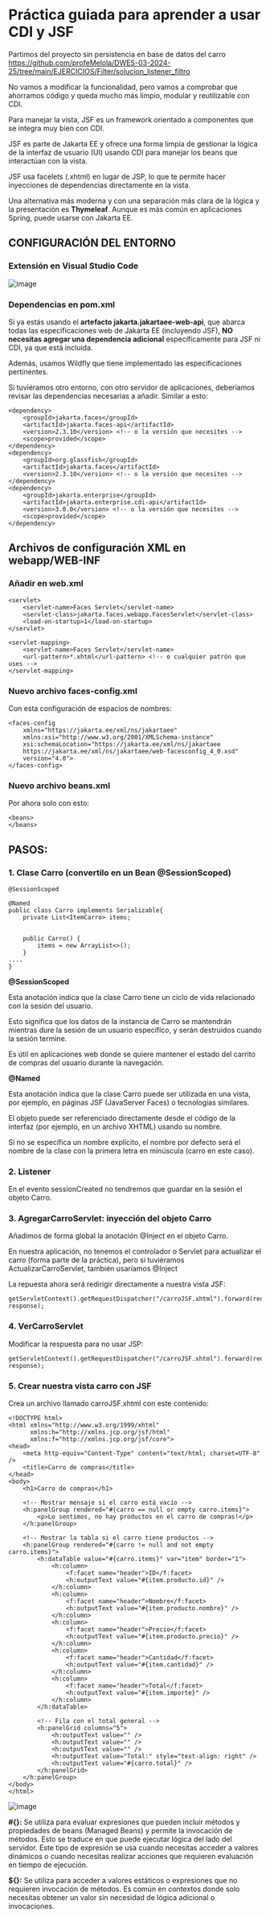 # Práctica guiada para aprender a usar CDI y JSF

Partimos del proyecto sin persistencia en base de datos del carro https://github.com/profeMelola/DWES-03-2024-25/tree/main/EJERCICIOS/Filter/solucion_listener_filtro

No vamos a modificar la funcionalidad, pero vamos a comprobar que ahorramos código y queda mucho más limpio, modular y reutilizable con CDI.

Para manejar la vista, JSF es un framework orientado a componentes que se integra muy bien con CDI. 

JSF es parte de Jakarta EE y ofrece una forma limpia de gestionar la lógica de la interfaz de usuario (UI) usando CDI para manejar los beans que interactúan con la vista.

JSF usa facelets (.xhtml) en lugar de JSP, lo que te permite hacer inyecciones de dependencias directamente en la vista.

Una alternativa más moderna y con una separación más clara de la lógica y la presentación es **Thymeleaf**. Aunque es más común en aplicaciones Spring, puede usarse con Jakarta EE.

## CONFIGURACIÓN DEL ENTORNO

### Extensión en Visual Studio Code

![image](https://github.com/user-attachments/assets/40ebfed7-e713-47ff-ae6c-5ba45260f037)

### Dependencias en pom.xml

Si ya estás usando el **artefacto jakarta.jakartaee-web-api**, que abarca todas las especificaciones web de Jakarta EE (incluyendo JSF), **NO necesitas agregar una dependencia adicional** específicamente para JSF ni CDI, ya que está incluida.

Además, usamos Wildfly que tiene implementado las especificaciones pertinentes.

Si tuviéramos otro entorno, con otro servidor de aplicaciones, deberíamos revisar las dependencias necesarias a añadir. Similar a esto:

```
<dependency>
    <groupId>jakarta.faces</groupId>
    <artifactId>jakarta.faces-api</artifactId>
    <version>2.3.10</version> <!-- o la versión que necesites -->
    <scope>provided</scope>
</dependency>
<dependency>
    <groupId>org.glassfish</groupId>
    <artifactId>jakarta.faces</artifactId>
    <version>2.3.10</version> <!-- o la versión que necesites -->
</dependency>
<dependency>
    <groupId>jakarta.enterprise</groupId>
    <artifactId>jakarta.enterprise.cdi-api</artifactId>
    <version>3.0.0</version> <!-- o la versión que necesites -->
    <scope>provided</scope>
</dependency>
```

## Archivos de configuración XML en webapp/WEB-INF

### Añadir en web.xml

```
<servlet>
    <servlet-name>Faces Servlet</servlet-name>
    <servlet-class>jakarta.faces.webapp.FacesServlet</servlet-class>
    <load-on-startup>1</load-on-startup>
</servlet>

<servlet-mapping>
    <servlet-name>Faces Servlet</servlet-name>
    <url-pattern>*.xhtml</url-pattern> <!-- o cualquier patrón que uses -->
</servlet-mapping>

```

### Nuevo archivo faces-config.xml

Con esta configuración de espacios de nombres:

```
<faces-config
    xmlns="https://jakarta.ee/xml/ns/jakartaee"
    xmlns:xsi="http://www.w3.org/2001/XMLSchema-instance"
    xsi:schemaLocation="https://jakarta.ee/xml/ns/jakartaee
    https://jakarta.ee/xml/ns/jakartaee/web-facesconfig_4_0.xsd"
    version="4.0">
</faces-config>

```

### Nuevo archivo beans.xml

Por ahora solo con esto:

```
<beans>
</beans>
```

## PASOS:

### 1. Clase Carro (convertilo en un Bean @SessionScoped)

```
@SessionScoped

@Named
public class Carro implements Serializable{
    private List<ItemCarro> items;
    

    public Carro() {
        items = new ArrayList<>();
    }
....
}
```
**@SessionScoped**

Esta anotación indica que la clase Carro tiene un ciclo de vida relacionado con la sesión del usuario. 

Esto significa que los datos de la instancia de Carro se mantendrán mientras dure la sesión de un usuario específico, y serán destruidos cuando la sesión termine. 

Es útil en aplicaciones web donde se quiere mantener el estado del carrito de compras del usuario durante la navegación.

**@Named**

Esta anotación indica que la clase Carro puede ser utilizada en una vista, por ejemplo, en páginas JSF (JavaServer Faces) o tecnologías similares. 

El objeto puede ser referenciado directamente desde el código de la interfaz (por ejemplo, en un archivo XHTML) usando su nombre. 

Si no se especifica un nombre explícito, el nombre por defecto será el nombre de la clase con la primera letra en minúscula (carro en este caso).

### 2. Listener

En el evento sessionCreated no tendremos que guardar en la sesión el objeto Carro.

### 3. AgregarCarroServlet: inyección del objeto Carro

Añadimos de forma global la anotación @Inject en el objeto Carro.

En nuestra aplicación, no tenemos el controlador o Servlet para actualizar el carro (forma parte de la práctica), pero si tuviéramos ActualizarCarroServlet, también usaríamos @Inject

La repuesta ahora será redirigir directamente a nuestra vista JSF:

```
getServletContext().getRequestDispatcher("/carroJSF.xhtml").forward(request, response);

```

### 4. VerCarroServlet

Modificar la respuesta para no usar JSP:

```
getServletContext().getRequestDispatcher("/carroJSF.xhtml").forward(request, response);

```

### 5. Crear nuestra vista carro con JSF

Crea un archivo llamado carroJSF.xhtml con este contenido:

```
<!DOCTYPE html>
<html xmlns="http://www.w3.org/1999/xhtml"
      xmlns:h="http://xmlns.jcp.org/jsf/html"
      xmlns:f="http://xmlns.jcp.org/jsf/core">
<head>
    <meta http-equiv="Content-Type" content="text/html; charset=UTF-8" />
    <title>Carro de compras</title>
</head>
<body>
    <h1>Carro de compras</h1>

    <!-- Mostrar mensaje si el carro está vacío -->
    <h:panelGroup rendered="#{carro == null or empty carro.items}">
        <p>Lo sentimos, no hay productos en el carro de compras!</p>
    </h:panelGroup>

    <!-- Mostrar la tabla si el carro tiene productos -->
    <h:panelGroup rendered="#{carro != null and not empty carro.items}">
        <h:dataTable value="#{carro.items}" var="item" border="1">
            <h:column>
                <f:facet name="header">ID</f:facet>
                <h:outputText value="#{item.producto.id}" />
            </h:column>
            <h:column>
                <f:facet name="header">Nombre</f:facet>
                <h:outputText value="#{item.producto.nombre}" />
            </h:column>
            <h:column>
                <f:facet name="header">Precio</f:facet>
                <h:outputText value="#{item.producto.precio}" />
            </h:column>
            <h:column>
                <f:facet name="header">Cantidad</f:facet>
                <h:outputText value="#{item.cantidad}" />
            </h:column>
            <h:column>
                <f:facet name="header">Total</f:facet>
                <h:outputText value="#{item.importe}" />
            </h:column>
        </h:dataTable>

        <!-- Fila con el total general -->
        <h:panelGrid columns="5">
            <h:outputText value="" />
            <h:outputText value="" />
            <h:outputText value="" />
            <h:outputText value="Total:" style="text-align: right" />
            <h:outputText value="#{carro.total}" />
        </h:panelGrid>
    </h:panelGroup>
</body>
</html>

```

![image](https://github.com/user-attachments/assets/7783ab9d-959a-486f-9e2b-09586592e152)


**#{}:** Se utiliza para evaluar expresiones que pueden incluir métodos y propiedades de beans (Managed Beans) y permite la invocación de métodos. Esto se traduce en que puede ejecutar lógica del lado del servidor. Este tipo de expresión se usa cuando necesitas acceder a valores dinámicos o cuando necesitas realizar acciones que requieren evaluación en tiempo de ejecución.

**${}:** Se utiliza para acceder a valores estáticos o expresiones que no requieren invocación de métodos. Es común en contextos donde solo necesitas obtener un valor sin necesidad de lógica adicional o invocaciones.

